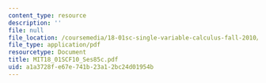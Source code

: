 ```yaml
---
content_type: resource
description: ''
file: null
file_location: /coursemedia/18-01sc-single-variable-calculus-fall-2010/a1a3728fe67e741b23a12bc24d01954b_MIT18_01SCF10_Ses85c.pdf
file_type: application/pdf
resourcetype: Document
title: MIT18_01SCF10_Ses85c.pdf
uid: a1a3728f-e67e-741b-23a1-2bc24d01954b
---
```

